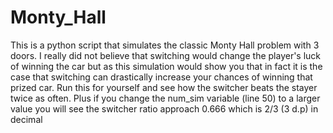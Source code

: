 # Monty_Hall
This is a python script that simulates the classic Monty Hall problem with 3 doors.
I really did not believe that switching would change the player's luck of winning the car
but as this simulation would show you that in fact it is the case that switching can 
drastically increase your chances of winning that prized car. Run this for yourself and 
see how the switcher beats the stayer twice as often. Plus if you change the num_sim variable (line 50) to
a larger value you will see the switcher ratio approach 0.666 which is 2/3 (3 d.p) in decimal
